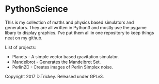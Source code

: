 # PythonScience
This is my collection of maths and physics based simulators and generators. They are all written in Python3 and mostly use the pygame libary to display graphics. I've put them all in one repository to keep things neat on my github.

List of projects:
* Planets - A simple vector based gravitation simulator.
* Mandelbrot - Generates the Mandelbrot Set.
* Perlin2D - Creates images of Perlin Simplex noise.

Copyright 2017 D.Trickey. Released under GPLv3.
